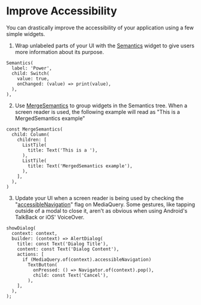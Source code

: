 # Improve Accessibility
You can drastically improve the accessibility of your application using a few simple widgets.

1. Wrap unlabeled parts of your UI with the [Semantics](https://api.flutter.dev/flutter/widgets/Semantics-class.html) widget to give users more information about its purpose.
```agsl
Semantics(                             
  label: 'Power',                      
  child: Switch(                       
    value: true,                       
    onChanged: (value) => print(value),
  ),                                    
),                                       
```

2. Use [MergeSemantics](https://api.flutter.dev/flutter/widgets/MergeSemantics-class.html) to group widgets in the Semantics tree. When a screen reader is used, the following example will read as "This is a MergedSemantics example"
```agsl
const MergeSemantics(                             
  child: Column(                                  
    children: [                                   
      ListTile(                                   
        title: Text('This is a '),                
      ),                                           
      ListTile(                                   
        title: Text('MergedSemantics example'),   
      ),                                           
    ],                                            
  ),                                               
)                                                  
```

3. Update your UI when a screen reader is being used by checking the "[accessibleNavigation](https://api.flutter.dev/flutter/widgets/MediaQueryData/accessibleNavigation.html)" flag on MediaQuery. Some gestures, like tapping outside of a modal to close it, aren't as obvious when using Android's TalkBack or iOS' VoiceOver.
```agsl
showDialog(
  context: context,
  builder: (context) => AlertDialog(
    title: const Text('Dialog Title'),
    content: const Text('Dialog Content'),
    actions: [
      if (MediaQuery.of(context).accessibleNavigation)
        TextButton(
          onPressed: () => Navigator.of(context).pop(),
          child: const Text('Cancel'),
        ),
    ],
  ),
);
```